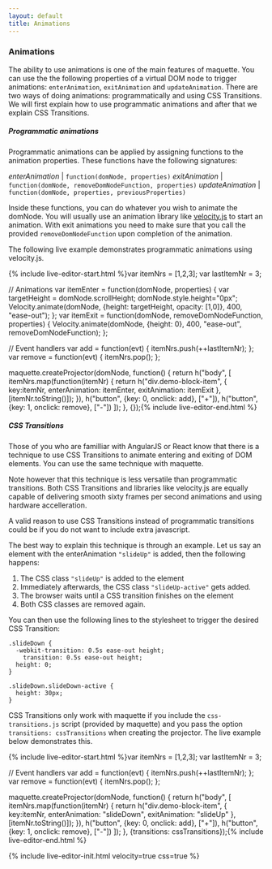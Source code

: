 ```yaml
---
layout: default
title: Animations
---
```


### Animations

The ability to use animations is one of the main features of maquette.
You can use the the following properties of a virtual DOM node to trigger animations:
`enterAnimation`, `exitAnimation` and `updateAnimation`.
There are two ways of doing animations: programmatically and using CSS Transitions.
We will first explain how to use programmatic animations and after that we
explain CSS Transitions.

##### Programmatic animations

Programmatic animations can be applied by assigning functions to the animation properties.
These functions have the following signatures:

 *enterAnimation*  | `function(domNode, properties)`
 *exitAnimation*   | `function(domNode, removeDomNodeFunction, properties)`
 *updateAnimation* | `function(domNode, properties, previousProperties)`

Inside these functions, you can do whatever you wish to animate the domNode.
You will usually use an animation library like [velocity.js](http://julian.com/research/velocity/) to start an animation.
With exit animations you need to make sure that you call the provided `removeDomNodeFunction` upon completion of the animation.

The following live example demonstrates programmatic animations using velocity.js.

{% include live-editor-start.html %}var itemNrs = [1,2,3];
var lastItemNr = 3;

// Animations
var itemEnter = function(domNode, properties) {
  var targetHeight = domNode.scrollHeight;
  domNode.style.height="0px";
  Velocity.animate(domNode, {height: targetHeight, opacity: [1,0]}, 400, "ease-out");
};
var itemExit = function(domNode, removeDomNodeFunction, properties) {
  Velocity.animate(domNode, {height: 0}, 400, "ease-out", removeDomNodeFunction);
};

// Event handlers
var add = function(evt) {
  itemNrs.push(++lastItemNr);
};
var remove = function(evt) {
  itemNrs.pop();
};

maquette.createProjector(domNode, function() {
  return h("body", [
    itemNrs.map(function(itemNr) {
      return h("div.demo-block-item", {
        key:itemNr, enterAnimation: itemEnter, exitAnimation: itemExit
      }, [itemNr.toString()]);
    }),
    h("button", {key: 0, onclick: add}, ["+"]),
    h("button", {key: 1, onclick: remove}, ["-"])
  ]);
}, {});{% include live-editor-end.html %}

##### CSS Transitions

Those of you who are familliar with AngularJS or React know that there is a technique to use CSS Transitions to animate
entering and exiting of DOM elements. You can use the same technique with maquette.

Note however that this technique is less versatile than programmatic transitions.
Both CSS Transitions and libraries like velocity.js are equally capable of delivering smooth sixty frames per second animations and using hardware accelleration.

A valid reason to use CSS Transitions instead of programmatic transitions could be if you do not want to include extra javascript.

The best way to explain this technique is through an example. Let us say an element with the enterAnimation `"slideUp"` is added, then the following happens:

 1. The CSS class `"slideUp"` is added to the element
 2. Immediately afterwards, the CSS class `"slideUp-active"` gets added. 
 3. The browser waits until a CSS transition finishes on the element
 4. Both CSS classes are removed again.

You can then use the following lines to the stylesheet to trigger the desired CSS Transition:

    .slideDown {
      -webkit-transition: 0.5s ease-out height;
	    transition: 0.5s ease-out height;
      height: 0;
    }
    
    .slideDown.slideDown-active {
      height: 30px;
    }
    
CSS Transitions only work with maquette if you include the `css-transitions.js` script (provided by maquette) and you pass the option `transitions: cssTransitions` when creating the projector. 
The live example below demonstrates this.

{% include live-editor-start.html %}var itemNrs = [1,2,3];
var lastItemNr = 3;

// Event handlers
var add = function(evt) {
  itemNrs.push(++lastItemNr);
};
var remove = function(evt) {
  itemNrs.pop();
};

maquette.createProjector(domNode, function() {
  return h("body", [
    itemNrs.map(function(itemNr) {
      return h("div.demo-block-item", {
        key:itemNr, enterAnimation: "slideDown", exitAnimation: "slideUp"
      }, [itemNr.toString()]);
    }),
    h("button", {key: 0, onclick: add}, ["+"]),
    h("button", {key: 1, onclick: remove}, ["-"])
  ]);
}, {transitions: cssTransitions});{% include live-editor-end.html %}

{% include live-editor-init.html velocity=true css=true %}

